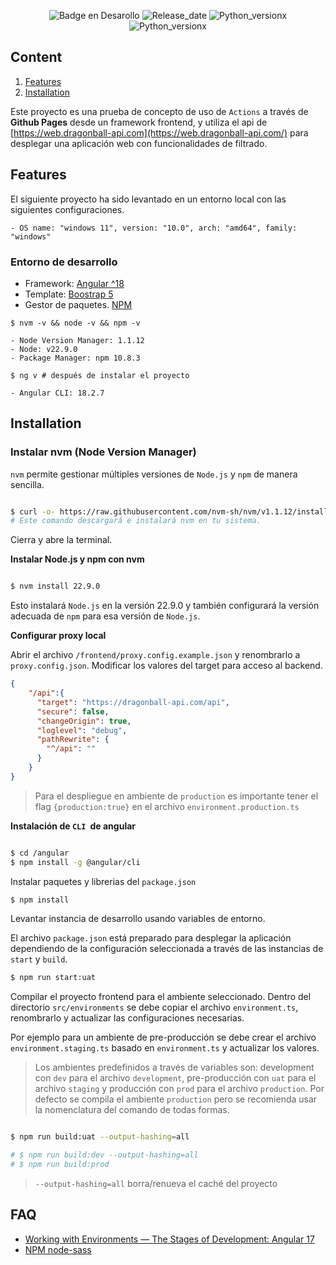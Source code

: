 <div align="center">
  
![Badge en Desarollo](https://img.shields.io/badge/status-EN_PROCESO-690)
![Release_date](https://img.shields.io/badge/release_date-octubre-7cacee)
![Python_versionx](https://img.shields.io/badge/node-v22.x-417e38)
![Python_versionx](https://img.shields.io/badge/npm-v10.8.3-c53635)

</div>


## Content

1. [Features](#features)
2. [Installation](#installation)

Este proyecto es una prueba de concepto de uso de `Actions` a través de **Github Pages** desde un framework frontend, y utiliza el api de [https://web.dragonball-api.com](https://web.dragonball-api.com/) para desplegar una aplicación web con funcionalidades de filtrado.

## Features

El siguiente proyecto ha sido levantado en un entorno local con las siguientes configuraciones.

```
- OS name: "windows 11", version: "10.0", arch: "amd64", family: "windows"

```

### Entorno de desarrollo

* Framework: [Angular ^18](https://angular.dev/)
* Template: [Boostrap 5](https://fontawesome.com/v5/download)
* Gestor de paquetes. [NPM](https://www.npmjs.com/)

```node
$ nvm -v && node -v && npm -v

- Node Version Manager: 1.1.12
- Node: v22.9.0
- Package Manager: npm 10.8.3

$ ng v # después de instalar el proyecto

- Angular CLI: 18.2.7

```

## Installation

### Instalar nvm (Node Version Manager)

`nvm` permite gestionar múltiples versiones de `Node.js` y `npm` de manera sencilla.

```sh

$ curl -o- https://raw.githubusercontent.com/nvm-sh/nvm/v1.1.12/install.sh | bash
# Este comando descargará e instalará nvm en tu sistema.

```

Cierra y abre la terminal.


**Instalar Node.js y npm con nvm**

```sh

$ nvm install 22.9.0

```

Esto instalará `Node.js` en la versión 22.9.0 y también configurará la versión adecuada de `npm` para esa versión de `Node.js`.

**Configurar proxy local**

Abrir el archivo `/frontend/proxy.config.example.json` y renombrarlo a `proxy.config.json`. Modificar los valores del target para acceso al backend.

```json
{
    "/api":{
      "target": "https://dragonball-api.com/api",
      "secure": false,
      "changeOrigin": true,
      "loglevel": "debug",
      "pathRewrite": {
        "^/api": ""
      }
    }
}
```

> Para el despliegue en ambiente de `production` es importante tener el flag `{production:true}` en el archivo `environment.production.ts`

**Instalación de `CLI `de angular**

```sh

$ cd /angular
$ npm install -g @angular/cli

```

Instalar paquetes y librerias del `package.json`

```sh
$ npm install
```

Levantar instancia de desarrollo usando variables de entorno.

El archivo `package.json` está preparado para desplegar la aplicación dependiendo de la configuración seleccionada a través de las instancias de `start` y `build`.

```sh
$ npm run start:uat
```

Compilar el proyecto frontend para el ambiente seleccionado. Dentro del directorio `src/environments` se debe copiar el archivo `environment.ts`, renombrarlo y actualizar las configuraciones necesarias.

Por ejemplo para un ambiente de pre-producción se debe crear el archivo `environment.staging.ts` basado en `environment.ts` y actualizar los valores.

> Los ambientes predefinidos a través de variables son: development con `dev` para el archivo `development`, pre-producción con `uat` para el archivo `staging` y producción con `prod` para el archivo `production`. Por defecto se compila el ambiente `production` pero se recomienda usar la nomenclatura del comando de todas formas.

```sh

$ npm run build:uat --output-hashing=all

# $ npm run build:dev --output-hashing=all
# $ npm run build:prod

```
> `--output-hashing=all` borra/renueva el caché del proyecto

## FAQ

* [Working with Environments — The Stages of Development: Angular 17](https://alifrazansaputra.medium.com/working-with-environments-the-stages-of-development-angular-17-54f104990025)
* [NPM node-sass](https://www.npmjs.com/package/node-sass)